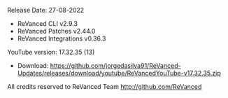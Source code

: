 Release Date: 27-08-2022
  
- ReVanced CLI v2.9.3  
- ReVanced Patches v2.44.0  
- ReVanced Integrations v0.36.3  

YouTube version: 17.32.35 (13)  
- Download: https://github.com/jorgedasilva91/ReVanced-Updates/releases/download/youtube/ReVancedYouTube-v17.32.35.zip  

All credits reserved to ReVanced Team
http://github.com/ReVanced  
